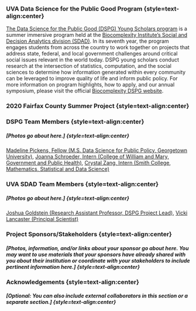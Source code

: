 ### UVA Data Science for the Public Good Program {style=text-align:center}

[The Data Science for the Public Good (DSPG) Young Scholars program](https://biocomplexity.virginia.edu/social-decision-analytics/dspg-program) is a summer immersive program held at the [Biocomplexity Institute’s Social and Decision Analytics division (SDAD)](https://biocomplexity.virginia.edu/social-decision-analytics). In its seventh year, the program engages students from across the country to work together on projects that address state, federal, and local government challenges around critical social issues relevant in the world today. DSPG young scholars conduct research at the intersection of statistics, computation, and the social sciences to determine how information generated within every community can be leveraged to improve quality of life and inform public policy. For more information on program highlights, how to apply, and our annual symposium, please visit the official [Biocomplexity DSPG website]((https://biocomplexity.virginia.edu/social-decision-analytics/dspg-program)).

### 2020 Fairfax County Summer Project {style=text-align:center}

### DSPG Team Members {style=text-align:center}

##### [Photos go about here.] {style=text-align:center}

[Madeline Pickens, Fellow (M.S. Data Science for Public Policy, Georgetown University)](https://github.com/mclaire19), [Joanna Schroeder, Intern (College of William and Mary, Government and Public Health)](https://github.com/jo-schroeder), [Crystal Zang, Intern (Smith College, Mathematics, Statistical and Data Science)](https://github.com/czang97)

### UVA SDAD Team Members {style=text-align:center}

##### [Photos go about here.] {style=text-align:center} 

[Joshua Goldstein (Research Assistant Professor, DSPG Project Lead)](https://biocomplexity.virginia.edu/joshua-goldstein), [Vicki Lancaster (Principal Scientist)](https://biocomplexity.virginia.edu/vicki-lancaster)

### Project Sponsors/Stakeholders {style=text-align:center}

##### [Photos, information, and/or links about your sponsor go about here. You may want to use materials that your sponsors have already shared with you about their institution or coordinate with your stakeholders to include pertinent information here.] {style=text-align:center}

### Acknowledgements {style=text-align:center}

##### [Optional: You can also include external collaborators in this section or a separate section.] {style=text-align:center}